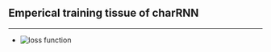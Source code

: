 

## Emperical training tissue of charRNN

----------------------------------------------
* ![loss function](http://mathurl.com/hlusyfr.png) 

